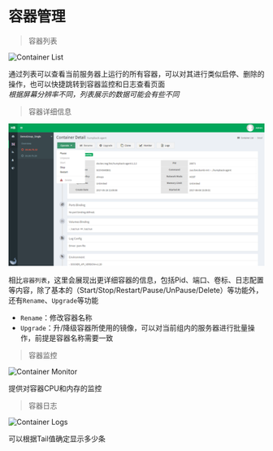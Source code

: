 # 容器管理

> 容器列表

![Container List](../_media/single-container-list.png)

通过列表可以查看当前服务器上运行的所有容器，可以对其进行类似启停、删除的操作，也可以快捷跳转到容器监控和日志查看页面    
*根据屏幕分辨率不同，列表展示的数据可能会有些不同*

> 容器详细信息

![Container Detail](../_media/single-container-detail.png)

相比`容器列表`，这里会展现出更详细容器的信息，包括Pid、端口、卷标、日志配置等内容，除了基本的（Start/Stop/Restart/Pause/UnPause/Delete）等功能外，还有`Rename`、`Upgrade`等功能

- `Rename`：修改容器名称
- `Upgrade`：升/降级容器所使用的镜像，可以对当前组内的服务器进行批量操作，前提是容器名称需要一致

> 容器监控

![Container Monitor](../_media/container-monitor.png)

提供对容器CPU和内存的监控

> 容器日志

![Container Logs](../_media/single-container-logs.png)

可以根据Tail值确定显示多少条
